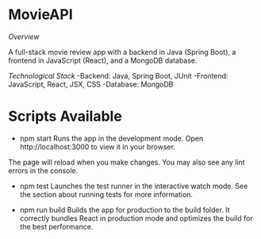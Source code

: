 # MovieAPI

*Overview*

A full-stack movie review app with a backend in Java (Spring Boot), a frontend in JavaScript (React), and a MongoDB database.


*Technological Stack*
-Backend: Java, Spring Boot, JUnit
-Frontend: JavaScript, React, JSX, CSS
-Database: MongoDB


# Scripts Available

- npm start
Runs the app in the development mode.
Open http://localhost:3000 to view it in your browser.

The page will reload when you make changes.
You may also see any lint errors in the console.

- npm test
Launches the test runner in the interactive watch mode.
See the section about running tests for more information.

- npm run build
Builds the app for production to the build folder.
It correctly bundles React in production mode and optimizes the build for the best performance.


